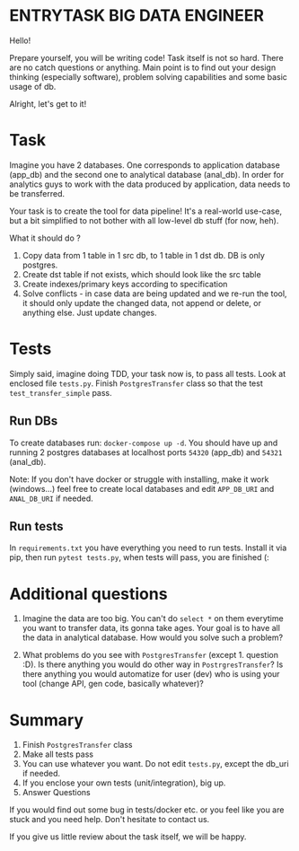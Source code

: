 # ENTRYTASK BIG DATA ENGINEER

Hello!

Prepare yourself, you will be writing code! Task itself is not so hard.
There are no catch questions or anything. Main point is to find out your 
design thinking (especially software), problem solving capabilities and some
basic usage of db.

Alright, let's get to it!


# Task

Imagine you have 2 databases. One corresponds to application database (app_db) and
the second one to analytical database (anal_db). In order for analytics guys to work with
the data produced by application, data needs to be transferred.

Your task is to create the tool for data pipeline! It's a real-world use-case, but a bit
simplified to not bother with all low-level db stuff (for now, heh). 

What it should do ?

1. Copy data from 1 table in 1 src db, to 1 table in 1 dst db. DB is only postgres.
2. Create dst table if not exists, which should look like the src table
3. Create indexes/primary keys according to specification
4. Solve conflicts - in case data are being updated and we re-run the tool, it should only
   update the changed data, not append or delete, or anything else. Just update changes. 


# Tests

Simply said, imagine doing TDD, your task now is, to pass all tests. 
Look at enclosed file `tests.py`. Finish `PostgresTransfer` class so that
the test `test_transfer_simple` pass.

## Run DBs

To create databases run: `docker-compose up -d`. You should have up and running 2 postgres
databases at localhost ports `54320` (app_db) and `54321` (anal_db).

Note: If you don't have docker or struggle with installing, make it work (windows...) 
feel free to create local databases and edit `APP_DB_URI` and `ANAL_DB_URI` if needed. 

## Run tests

In `requirements.txt` you have everything you need to run tests. Install it via pip, then run 
`pytest tests.py`, when tests will pass, you are finished (:

# Additional questions

1. Imagine the data are too big. You can't do `select *` on them everytime you want to transfer
   data, its gonna take ages. Your goal is to have all the data in analytical database. 
   How would you solve such a problem?

2. What problems do you see with `PostgresTransfer` (except 1. question :D). Is there anything you 
   would do other way in `PostrgresTransfer`? Is there anything you would automatize 
   for user (dev) who is using your tool (change API, gen code, basically whatever)? 

# Summary

1. Finish `PostgresTransfer` class
2. Make all tests pass
3. You can use whatever you want. Do not edit `tests.py`, except the db_uri if needed.
4. If you enclose your own tests (unit/integration), big up.
5. Answer Questions

If you would find out some bug in tests/docker etc. or you feel like you are stuck and you need 
help. Don't hesitate to contact us. 

If you give us little review about the task itself, we will be happy.
